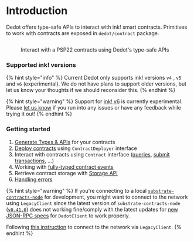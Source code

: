 # Introduction

Dedot offers type-safe APIs to interact with ink! smart contracts. Primitives to work with contracts are exposed in `dedot/contract` package.

<figure><img src="../.gitbook/assets/inkcontractapi.gif" alt=""><figcaption><p>Interact with a PSP22 contracts using Dedot's type-safe APIs</p></figcaption></figure>

### Supported ink! versions

{% hint style="info" %}
Current Dedot only supports ink! versions `v4` , `v5` and `v6` (experimental). We do not have plans to support older versions, but let us know your thoughts if we should reconsider this.
{% endhint %}

{% hint style="warning" %}
Support for [ink! v6](https://use.ink/docs/v6/) is currently experimental. Please [let us know](https://t.me/JoinDedot) if you run into any issues or have any feedback while trying it out!
{% endhint %}

### Getting started

1. [Generate Types & APIs](generate-types-and-apis.md) for your contracts
2. [Deploy contracts](images-and-media.md) using `ContractDeployer` interface
3. Interact with contracts using `Contract` interface ([queries](queries.md), [submit transactions](transactions.md), ...)
4. Working with [fully-typed contract events](events.md)
5. Retrieve contract storage with [Storage API](https://docs.dedot.dev/ink-smart-contracts/storage)
6. [Handling errors](https://docs.dedot.dev/ink-smart-contracts/handle-errors)

{% hint style="warning" %}
If you're connecting to a local [`substrate-contracts-node`](https://github.com/paritytech/substrate-contracts-node/releases) for development, you might want to connect to the network using `LegacyClient` since the latest version of `substrate-contracts-node` ([`v0.41.0`](https://github.com/paritytech/substrate-contracts-node/releases/tag/v0.41.0)) does not working fine/comply with the latest updates for [new JSON-RPC specs](https://paritytech.github.io/json-rpc-interface-spec/introduction.html) for `DedotClient` to work properly.

Following [this instruction](https://docs.dedot.dev/getting-started/connect-to-network#using-legacyclient-to-connect-via-legacy-json-rpc-apis) to connect to the network via `LegacyClient`.
{% endhint %}
